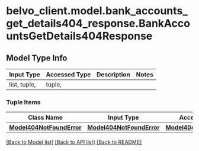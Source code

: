 # belvo_client.model.bank_accounts_get_details404_response.BankAccountsGetDetails404Response

## Model Type Info
Input Type | Accessed Type | Description | Notes
------------ | ------------- | ------------- | -------------
list, tuple,  | tuple,  |  | 

### Tuple Items
Class Name | Input Type | Accessed Type | Description | Notes
------------- | ------------- | ------------- | ------------- | -------------
[**Model404NotFoundError**](Model404NotFoundError.md) | [**Model404NotFoundError**](Model404NotFoundError.md) | [**Model404NotFoundError**](Model404NotFoundError.md) |  | 

[[Back to Model list]](../../README.md#documentation-for-models) [[Back to API list]](../../README.md#documentation-for-api-endpoints) [[Back to README]](../../README.md)

